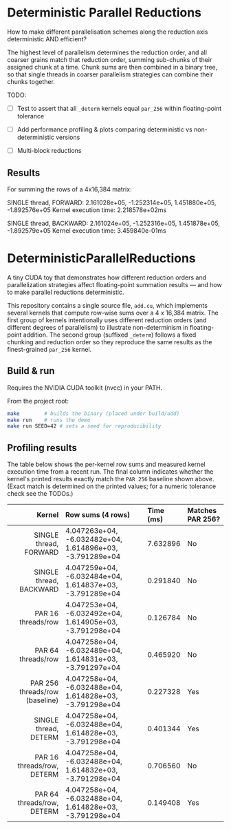 # Deterministic Parallel Reductions

How to make different parallelisation schemes along the reduction axis deterministic AND efficient?

The highest level of parallelism determines the reduction order, and all coarser grains match that reduction order, summing sub-chunks of their assigned chunk at a time. Chunk sums are then combined in a binary tree, so that single threads in coarser parallelism strategies can combine their chunks together.

TODO:
- [ ] Test to assert that all `_determ` kernels equal `par_256` within floating-point tolerance
- [ ] Add performance profiling & plots comparing deterministic vs non-deterministic versions
- [ ] Multi-block reductions


## Results

For summing the rows of a 4x16,384 matrix:

SINGLE thread, FORWARD:
2.161028e+05, -1.252314e+05, 1.451880e+05, -1.892576e+05
Kernel execution time: 2.218578e+02ms

SINGLE thread, BACKWARD:
2.161024e+05, -1.252316e+05, 1.451878e+05, -1.892579e+05
Kernel execution time: 3.459840e-01ms

# DeterministicParallelReductions

A tiny CUDA toy that demonstrates how different reduction orders and parallelization strategies affect
floating-point summation results — and how to make parallel reductions deterministic.

This repository contains a single source file, `add.cu`, which implements several kernels that compute
row-wise sums over a 4 x 16,384 matrix. The first group of kernels intentionally uses different reduction
orders (and different degrees of parallelism) to illustrate non-determinism in floating-point addition.
The second group (suffixed `_determ`) follows a fixed chunking and reduction order so they reproduce the
same results as the finest-grained `par_256` kernel.

## Build & run

Requires the NVIDIA CUDA toolkit (nvcc) in your PATH.

From the project root:

```bash
make        # builds the binary (placed under build/add)
make run    # runs the demo
make run SEED=42 # sets a seed for reproducibility
```


## Profiling results

The table below shows the per-kernel row sums and measured kernel execution time from a recent run. The final column indicates whether the kernel's printed results exactly match the `PAR 256` baseline shown above. (Exact match is determined on the printed values; for a numeric tolerance check see the TODOs.)

| Kernel                                  | Row sums (4 rows)                                                                 | Time (ms)        | Matches PAR 256? |
|----------------------------------------:|:----------------------------------------------------------------------------------|:-----------------|:-----------------|
| SINGLE thread, FORWARD                  | 4.047263e+04, -6.032482e+04, 1.614896e+03, -3.791289e+04                         | 7.632896         | No               |
| SINGLE thread, BACKWARD                 | 4.047259e+04, -6.032484e+04, 1.614837e+03, -3.791289e+04                         | 0.291840         | No               |
| PAR 16 threads/row                      | 4.047253e+04, -6.032492e+04, 1.614905e+03, -3.791298e+04                         | 0.126784         | No               |
| PAR 64 threads/row                      | 4.047258e+04, -6.032489e+04, 1.614831e+03, -3.791297e+04                         | 0.465920         | No               |
| PAR 256 threads/row (baseline)          | 4.047258e+04, -6.032488e+04, 1.614828e+03, -3.791298e+04                         | 0.227328         | Yes              |
| SINGLE thread, DETERM                   | 4.047258e+04, -6.032488e+04, 1.614828e+03, -3.791298e+04                         | 0.401344         | Yes              |
| PAR 16 threads/row, DETERM              | 4.047258e+04, -6.032488e+04, 1.614832e+03, -3.791298e+04                         | 0.706560         | No               |
| PAR 64 threads/row, DETERM              | 4.047258e+04, -6.032488e+04, 1.614828e+03, -3.791298e+04                         | 0.149408         | Yes              |

